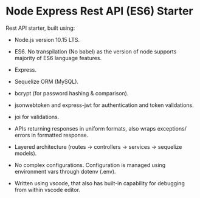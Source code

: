 # Node Express Rest API (ES6) Starter

Rest API starter, built using:

- Node.js version 10.15 LTS.

- ES6. No transpilation (No babel) as the version of node supports majority of ES6 language features.

- Express.

- Sequelize ORM (MySQL).

- bcrypt (for password hashing & comparison).

- jsonwebtoken and express-jwt for authentication and token validations.

- joi for validations.

- APIs returning responses in uniform formats, also wraps exceptions/ errors in formatted response.

- Layered architecture (routes -> controllers -> services -> sequelize models).

- No complex configurations. Configuration is managed using environment vars through dotenv (.env).

- Written using vscode, that also has built-in capability for debugging from within vscode editor.
